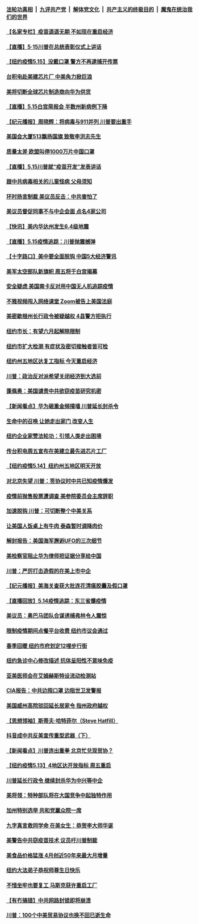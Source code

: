 

####  [法轮功真相](../../../../basic/blob/master/README.md?t=05160531) &nbsp;|&nbsp; [九评共产党](../../../../9ping.md/blob/master/README.md?t=05160531) &nbsp;|&nbsp; [解体党文化](../../../../jtdwh.md/blob/master/README.md?t=05160531)  &nbsp;|&nbsp; [共产主义的终极目的](../../../../gczydzjmd.md/blob/master/README.md?t=05160531) &nbsp;|&nbsp; [魔鬼在统治我们的世界](../../../../mgztzwmdsj.md/blob/master/README.md?t=05160531) 

#### [【名家专栏】疫苗遥遥无期 不如现在重启经济](../pages/nsc412/n12110545.md?t=05160531) 

#### [【直播】5·15川普在总统表彰仪式上讲话](../pages/nsc412/n12112699.md?t=05160531) 

#### [【纽约疫情5.15】没戴口罩 警方不再逮捕开传票](../pages/nsc412/n12111652.md?t=05160531) 

#### [台积电赴美建芯片厂 中美角力掀巨浪](../pages/nsc412/n12112963.md?t=05160531) 

#### [美将切断全球芯片制造商向华为供货](../pages/nsc412/n12112865.md?t=05160531) 

#### [【直播】5.15白宫简报会 半数州新病例下降](../pages/nsc412/n12112673.md?t=05160531) 

#### [【纪元播报】周晓辉：将病毒与911并列 川普要出重手](../pages/nsc412/n12110571.md?t=05160531) 

#### [美国会大厦513飘扬国旗 致敬李洪志先生](../pages/nsc412/n12112087.md?t=05160531) 

#### [质量太差 欧盟叫停1000万片中国口罩](../pages/nsc412/n12112723.md?t=05160531) 

#### [【直播】5.15川普就“疫苗开发”发表讲话](../pages/nsc412/n12112672.md?t=05160531) 

#### [跟中共病毒相关的儿童怪病 父母须知](../pages/nsc412/n12112558.md?t=05160531) 

#### [环时扬言制裁 美议员反击：中共害怕了](../pages/nsc412/n12112577.md?t=05160531) 

#### [美议员督促同事不与中企会面 点名4家公司](../pages/nsc412/n12111778.md?t=05160531) 

#### [【快讯】美内华达州发生6.4级地震](../pages/nsc412/n12112055.md?t=05160531) 

#### [【直播】5.15疫情追踪：川普抛震撼弹](../pages/nsc412/n12111731.md?t=05160531) 

#### [【十字路口】美中要全面脱钩 中国5大经济警讯](../pages/nsc412/n12110809.md?t=05160531) 

#### [美军太空部队新旗帜 周五将于白宫揭幕](../pages/nsc412/n12111269.md?t=05160531) 

#### [安全疑虑 美国南卡反对用中国无人机追踪疫情](../pages/nsc412/n12111065.md?t=05160531) 

#### [不雅视频闯入网络课堂 Zoom被告上美国法庭](../pages/nsc412/n12110573.md?t=05160531) 

#### [美密歇根州长行政令被疑越权 4县警方拒执行](../pages/nsc412/n12110983.md?t=05160531) 

#### [纽约市长：有望六月起解除限制](../pages/nsc412/n12110864.md?t=05160531) 

#### [纽约市扩大检测  有症状及密切接触者皆可检](../pages/nsc412/n12110872.md?t=05160531) 

#### [纽约州五地区达复工指标 今天重启经济](../pages/nsc412/n12110857.md?t=05160531) 

#### [川普：政治反对派希望关闭经济到大选前](../pages/nsc412/n12109474.md?t=05160531) 

#### [蓬佩奥：美国谴责中共欲窃疫苗研究机密](../pages/nsc412/n12110340.md?t=05160531) 

#### [【新闻看点】华为砸重金频撞墙 川普延长封杀令](../pages/nsc412/n12109369.md?t=05160531) 

#### [生命中的召唤 让她走出家门 改变人生](../pages/nsc412/n12109326.md?t=05160531) 

#### [纽约企业家赞法轮功：引领人类走出困境](../pages/nsc412/n12106267.md?t=05160531) 

#### [传台积电周五宣布在美建立最先进芯片工厂](../pages/nsc412/n12109634.md?t=05160531) 

#### [【纽约疫情5.14】纽约州五地区明天开放](../pages/nsc412/n12108168.md?t=05160531) 

#### [对北京失望 川普：签协议时中共已知疫情爆发](../pages/nsc412/n12109191.md?t=05160531) 

#### [疫情前抛售股票遭调查 美参院委员会主席辞职](../pages/nsc412/n12109402.md?t=05160531) 

#### [加速脱钩 川普：可切断整个中美关系](../pages/nsc412/n12109208.md?t=05160531) 

#### [让美国人饭桌上有牛肉 泰森暂时调降肉价](../pages/nsc412/n12108999.md?t=05160531) 

#### [解封报告：美国海军邂逅UFO的三次细节](../pages/nsc412/n12108940.md?t=05160531) 

#### [美检察官阻止华为律师把证据分享给中国](../pages/nsc412/n12107485.md?t=05160531) 

#### [川普：严厉打击造假的在美上市中企](../pages/nsc412/n12109026.md?t=05160531) 

#### [【纪元播报】美海关查获大批连花清瘟胶囊及假口罩](../pages/nsc412/n12107663.md?t=05160531) 

#### [【直播回放】5.14疫情追踪：东三省爆疫情](../pages/nsc412/n12108258.md?t=05160531) 

#### [美议员：奥巴马团队合谋诱捕弗林令人震惊](../pages/nsc412/n12107478.md?t=05160531) 

#### [限制疫情期间点餐平台收费   纽约市议会通过](../pages/nsc412/n12107488.md?t=05160531) 

#### [春季回暖  纽约市府划定12哩步行街](../pages/nsc412/n12107491.md?t=05160531) 

#### [纽约急诊中心修改描述  抗体呈阳性不意味免疫](../pages/nsc412/n12107482.md?t=05160531) 

#### [亚美医师会在艾姆赫斯特设流动检测站](../pages/nsc412/n12107433.md?t=05160531) 

#### [CIA报告：中共边囤口罩 边阻世卫发警报](../pages/nsc412/n12106392.md?t=05160531) 

#### [美国威州高院驳回延长居家令 指州政府越权](../pages/nsc412/n12107246.md?t=05160531) 

#### [【思想领袖】斯蒂夫·哈特菲尔（Steve Hatfill）](../pages/nsc412/n12047738.md?t=05160531) 

#### [抖音成中共反美宣传重型武器（下）](../pages/nsc412/n12106429.md?t=05160531) 

#### [【新闻看点】川普连出重拳 北京忙兑现贸协？](../pages/nsc412/n12106601.md?t=05160531) 

#### [【纽约疫情5.13】4地区达开放指标 周五重启](../pages/nsc412/n12105005.md?t=05160531) 

#### [川普延长行政令 继续封杀华为中兴等中企](../pages/nsc412/n12106733.md?t=05160531) 

#### [美将领：特种部队将在大国竞争中起独特作用](../pages/nsc412/n12106710.md?t=05160531) 

#### [加州特别选举 共和党赢众院一席](../pages/nsc412/n12106631.md?t=05160531) 

#### [九字真言救同学命 在美女生：恭贺李大师华诞](../pages/nsc412/n12106589.md?t=05160531) 

#### [美警告中共窃疫苗技术 议员吁川普制裁](../pages/nsc412/n12106053.md?t=05160531) 

#### [美食品价格猛涨 4月创近50年来最大月增量](../pages/nsc412/n12106373.md?t=05160531) 

#### [纽约大法弟子恭祝师尊生日快乐](../pages/nsc412/n12106033.md?t=05160531) 

#### [不惜坐牢也要复工 马斯克获许重启工厂](../pages/nsc412/n12105831.md?t=05160531) 

#### [【有冇搞错】中共网路封锁即将崩溃](../pages/nsc412/n12106234.md?t=05160531) 

#### [川普：100个中美贸易协议也换不回已逝生命](../pages/nsc412/n12105644.md?t=05160531) 


